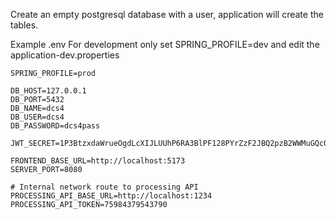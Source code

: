 Create an empty postgresql database with a user, application will create the tables.

Example .env
For development only set SPRING_PROFILE=dev and edit the application-dev.properties
```
SPRING_PROFILE=prod

DB_HOST=127.0.0.1
DB_PORT=5432
DB_NAME=dcs4
DB_USER=dcs4
DB_PASSWORD=dcs4pass

JWT_SECRET=1P3BtzxdaWrueOgdLcXIJLUUhP6RA3BlPF128PYrZzF2JBQ2pzB2WWMuGQc0BSg6

FRONTEND_BASE_URL=http://localhost:5173
SERVER_PORT=8080

# Internal network route to processing API
PROCESSING_API_BASE_URL=http://localhost:1234 
PROCESSING_API_TOKEN=75984379543790

```